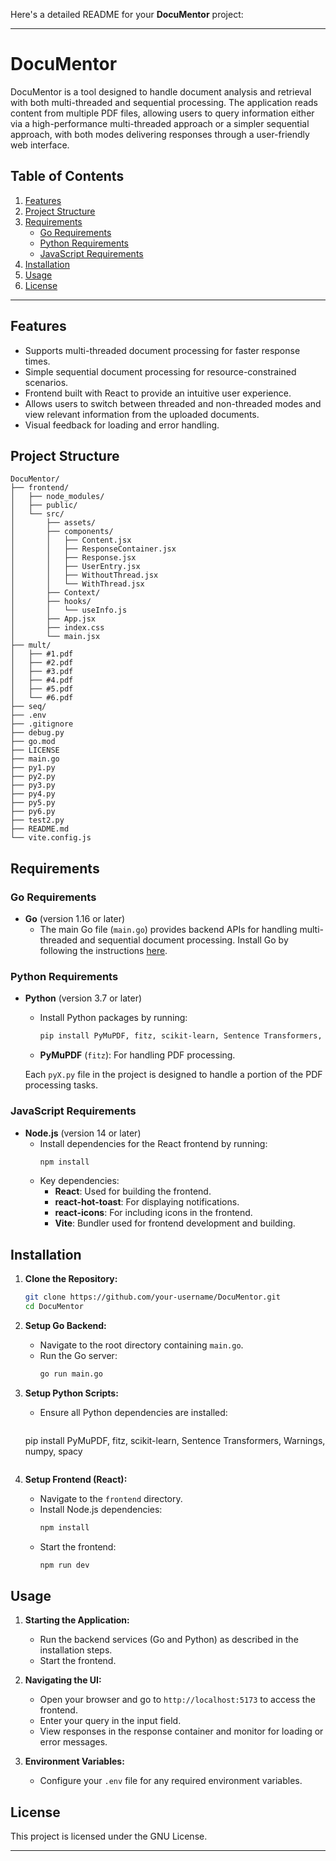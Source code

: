 Here's a detailed README for your **DocuMentor** project:

---

# DocuMentor

DocuMentor is a tool designed to handle document analysis and retrieval with both multi-threaded and sequential processing. The application reads content from multiple PDF files, allowing users to query information either via a high-performance multi-threaded approach or a simpler sequential approach, with both modes delivering responses through a user-friendly web interface.

## Table of Contents

1. [Features](#features)
2. [Project Structure](#project-structure)
3. [Requirements](#requirements)
   - [Go Requirements](#go-requirements)
   - [Python Requirements](#python-requirements)
   - [JavaScript Requirements](#javascript-requirements)
4. [Installation](#installation)
5. [Usage](#usage)
6. [License](#license)

---

## Features

- Supports multi-threaded document processing for faster response times.
- Simple sequential document processing for resource-constrained scenarios.
- Frontend built with React to provide an intuitive user experience.
- Allows users to switch between threaded and non-threaded modes and view relevant information from the uploaded documents.
- Visual feedback for loading and error handling.

## Project Structure

```
DocuMentor/
├── frontend/
│   ├── node_modules/
│   ├── public/
│   └── src/
│       ├── assets/
│       ├── components/
│       │   ├── Content.jsx
│       │   ├── ResponseContainer.jsx
│       │   ├── Response.jsx
│       │   ├── UserEntry.jsx
│       │   ├── WithoutThread.jsx
│       │   └── WithThread.jsx
│       ├── Context/
│       ├── hooks/
│       │   └── useInfo.js
│       ├── App.jsx
│       ├── index.css
│       └── main.jsx
├── mult/
│   ├── #1.pdf
│   ├── #2.pdf
│   ├── #3.pdf
│   ├── #4.pdf
│   ├── #5.pdf
│   └── #6.pdf
├── seq/
├── .env
├── .gitignore
├── debug.py
├── go.mod
├── LICENSE
├── main.go
├── py1.py
├── py2.py
├── py3.py
├── py4.py
├── py5.py
├── py6.py
├── test2.py
├── README.md
└── vite.config.js
```

## Requirements

### Go Requirements

- **Go** (version 1.16 or later)
  - The main Go file (`main.go`) provides backend APIs for handling multi-threaded and sequential document processing. Install Go by following the instructions [here](https://golang.org/doc/install).

### Python Requirements

- **Python** (version 3.7 or later)
  - Install Python packages by running:
    ```bash
    pip install PyMuPDF, fitz, scikit-learn, Sentence Transformers, Warnings, numpy, spacy
    ```
  - **PyMuPDF** (`fitz`): For handling PDF processing.

  
  Each `pyX.py` file in the project is designed to handle a portion of the PDF processing tasks.

### JavaScript Requirements

- **Node.js** (version 14 or later)
  - Install dependencies for the React frontend by running:
    ```bash
    npm install
    ```
  - Key dependencies:
    - **React**: Used for building the frontend.
    - **react-hot-toast**: For displaying notifications.
    - **react-icons**: For including icons in the frontend.
    - **Vite**: Bundler used for frontend development and building.

## Installation

1. **Clone the Repository:**
   ```bash
   git clone https://github.com/your-username/DocuMentor.git
   cd DocuMentor
   ```

2. **Setup Go Backend:**
   - Navigate to the root directory containing `main.go`.
   - Run the Go server:
     ```bash
     go run main.go
     ```

3. **Setup Python Scripts:**
   - Ensure all Python dependencies are installed:
     ```bash
   pip install PyMuPDF, fitz, scikit-learn, Sentence Transformers, Warnings, numpy, spacy
     ```

4. **Setup Frontend (React):**
   - Navigate to the `frontend` directory.
   - Install Node.js dependencies:
     ```bash
     npm install
     ```
   - Start the frontend:
     ```bash
     npm run dev
     ```

## Usage

1. **Starting the Application:**
   - Run the backend services (Go and Python) as described in the installation steps.
   - Start the frontend.

2. **Navigating the UI:**
   - Open your browser and go to `http://localhost:5173` to access the frontend.
   - Enter your query in the input field.
   - View responses in the response container and monitor for loading or error messages.

3. **Environment Variables:**
   - Configure your `.env` file for any required environment variables.

## License

This project is licensed under the GNU License.

---